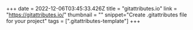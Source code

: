 +++
date = 2022-12-06T03:45:33.426Z
title = "gitattributes.io"
link = "https://gitattributes.io/"
thumbnail = ""
snippet="Create .gitattributes file for your project"
tags = [".gitattributes-template"]
+++
